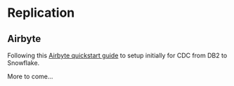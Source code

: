 # Replication

## Airbyte
Following this [Airbyte quickstart guide](https://docs.airbyte.com/quickstart/deploy-airbyte/?_ga=2.174307236.769127344.1673145844-1670165237.1673145844) to setup initially for CDC from DB2 to Snowflake.

More to come...